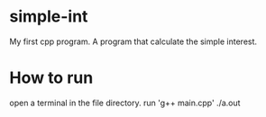 # simple-int
My first cpp program. A program that calculate the simple interest.

# How to run
open a terminal in the file directory.
run 'g++ main.cpp'
./a.out
